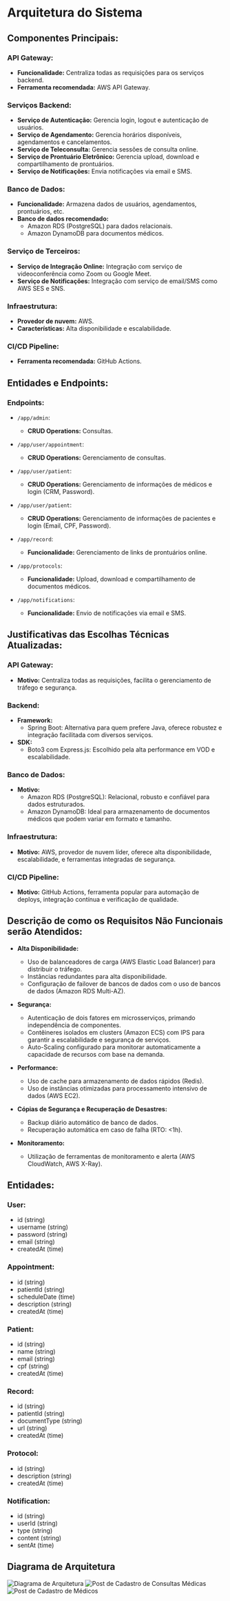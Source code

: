 # Arquitetura do Sistema

## Componentes Principais:

### API Gateway:
- **Funcionalidade:** Centraliza todas as requisições para os serviços backend.
- **Ferramenta recomendada:** AWS API Gateway.

### Serviços Backend:
- **Serviço de Autenticação:** Gerencia login, logout e autenticação de usuários.
- **Serviço de Agendamento:** Gerencia horários disponíveis, agendamentos e cancelamentos.
- **Serviço de Teleconsulta:** Gerencia sessões de consulta online.
- **Serviço de Prontuário Eletrônico:** Gerencia upload, download e compartilhamento de prontuários.
- **Serviço de Notificações:** Envia notificações via email e SMS.

### Banco de Dados:
- **Funcionalidade:** Armazena dados de usuários, agendamentos, prontuários, etc.
- **Banco de dados recomendado:** 
  - Amazon RDS (PostgreSQL) para dados relacionais.
  - Amazon DynamoDB para documentos médicos.

### Serviço de Terceiros:
- **Serviço de Integração Online:** Integração com serviço de videoconferência como Zoom ou Google Meet.
- **Serviço de Notificações:** Integração com serviço de email/SMS como AWS SES e SNS.

### Infraestrutura:
- **Provedor de nuvem:** AWS.
- **Características:** Alta disponibilidade e escalabilidade.

### CI/CD Pipeline:
- **Ferramenta recomendada:** GitHub Actions.

## Entidades e Endpoints:

### Endpoints:
- `/app/admin`:
  - **CRUD Operations:** Consultas.

- `/app/user/appointment`:
  - **CRUD Operations:** Gerenciamento de consultas.

- `/app/user/patient`:
  - **CRUD Operations:** Gerenciamento de informações de médicos e login (CRM, Password).

- `/app/user/patient`:
  - **CRUD Operations:** Gerenciamento de informações de pacientes e login (Email, CPF, Password).

- `/app/record`:
  - **Funcionalidade:** Gerenciamento de links de prontuários online.

- `/app/protocols`:
  - **Funcionalidade:** Upload, download e compartilhamento de documentos médicos.

- `/app/notifications`:
  - **Funcionalidade:** Envio de notificações via email e SMS.

## Justificativas das Escolhas Técnicas Atualizadas:

### API Gateway:
- **Motivo:** Centraliza todas as requisições, facilita o gerenciamento de tráfego e segurança.

### Backend:
- **Framework:** 
  - Spring Boot: Alternativa para quem prefere Java, oferece robustez e integração facilitada com diversos serviços.
- **SDK:** 
  - Boto3 com Express.js: Escolhido pela alta performance em VOD e escalabilidade.

### Banco de Dados:
- **Motivo:**
  - Amazon RDS (PostgreSQL): Relacional, robusto e confiável para dados estruturados.
  - Amazon DynamoDB: Ideal para armazenamento de documentos médicos que podem variar em formato e tamanho.

### Infraestrutura:
- **Motivo:** AWS, provedor de nuvem líder, oferece alta disponibilidade, escalabilidade, e ferramentas integradas de segurança.

### CI/CD Pipeline:
- **Motivo:** GitHub Actions, ferramenta popular para automação de deploys, integração contínua e verificação de qualidade.

## Descrição de como os Requisitos Não Funcionais serão Atendidos:

- **Alta Disponibilidade:**
  - Uso de balanceadores de carga (AWS Elastic Load Balancer) para distribuir o tráfego.
  - Instâncias redundantes para alta disponibilidade.
  - Configuração de failover de bancos de dados com o uso de bancos de dados (Amazon RDS Multi-AZ).

- **Segurança:**
  - Autenticação de dois fatores em microsserviços, primando independência de componentes.
  - Contêineres isolados em clusters (Amazon ECS) com IPS para garantir a escalabilidade e segurança de serviços.
  - Auto-Scaling configurado para monitorar automaticamente a capacidade de recursos com base na demanda.

- **Performance:**
  - Uso de cache para armazenamento de dados rápidos (Redis).
  - Uso de instâncias otimizadas para processamento intensivo de dados (AWS EC2).

- **Cópias de Segurança e Recuperação de Desastres:**
  - Backup diário automático de banco de dados.
  - Recuperação automática em caso de falha (RTO: <1h).

- **Monitoramento:**
  - Utilização de ferramentas de monitoramento e alerta (AWS CloudWatch, AWS X-Ray).

## Entidades:

### User:
- id (string)
- username (string)
- password (string)
- email (string)
- createdAt (time)

### Appointment:
- id (string)
- patientId (string)
- scheduleDate (time)
- description (string)
- createdAt (time)

### Patient:
- id (string)
- name (string)
- email (string)
- cpf (string)
- createdAt (time)

### Record:
- id (string)
- patientId (string)
- documentType (string)
- url (string)
- createdAt (time)

### Protocol:
- id (string)
- description (string)
- createdAt (time)

### Notification:
- id (string)
- userId (string)
- type (string)
- content (string)
- sentAt (time)

## Diagrama de Arquitetura

![Diagrama de Arquitetura](./arch.png)
![Post de Cadastro de Consultas Médicas](./img-post-consultas.png)
![Post de Cadastro de Médicos](./img-post-medicos.png)
